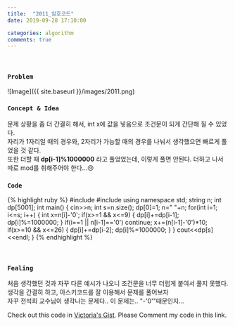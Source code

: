 ```yaml
---
title:  "2011_암호코드"
date: 2019-09-28 17:10:00

categories: algorithm
comments: true
---
```


<br>

### `Problem`
![Image]({{ site.baseurl }}/images/2011.png)
<br>

### `Concept & Idea`
문제 상황을 좀 더 간결히 해서, int x에 값을 넣음으로 조건문이 되게 간단해 질 수 있었다. <br>
자리가 1자리일 때의 경우와, 2자리가 가능할 때의 경우를 나눠서 생각했으면 빠르게 풀었을 것 같다. <br>
또한 더할 때 **dp[i-1]%1000000** 라고 풀었었는데, 이렇게 풀면 안된다.
더하고 나서 따로 mod를 취해주어야 한다...😢<br>

### `Code`
{% highlight ruby %}
#include <iostream>
#include <string>
using namespace std;
string n;
int dp[5001];
int main() {
    cin>>n;
    int s=n.size();
    dp[0]=1;
    n=" "+n;
    for(int i=1; i<=s; i++) {
        int x=n[i]-'0';
        if(x>=1 && x<=9) {
            dp[i]+=dp[i-1];
            dp[i]%=1000000;
        }
        if(i==1 || n[i-1]=='0')
            continue;
        x+=(n[i-1]-'0')*10;
        if(x>=10 && x<=26) {
            dp[i]+=dp[i-2];
            dp[i]%=1000000;
        }
    }
    cout<<dp[s]<<endl;
}
{% endhighlight %}

<br>

### `Fealing`
처음 생각했던 것과 자꾸 다른 예시가 나오니 조건문을 너무 더럽게 붙여서 풀지 못했다. <br>
생각을 간결히 하고, 아스키코드를 잘 이용해서 문제를 풀어보자 <br>
자꾸 전석희 교수님이 생각나는 문제다.. 이 문제는.. "-'0'"때문인지... <br>


Check out this code in [Victoria's Gist][Vic's gist]. Please Comment my code in this link.

[Vic's gist]: https://gist.github.com/victoriagjh/94caa0b6d5894366e93e6fffd8c83ff5
